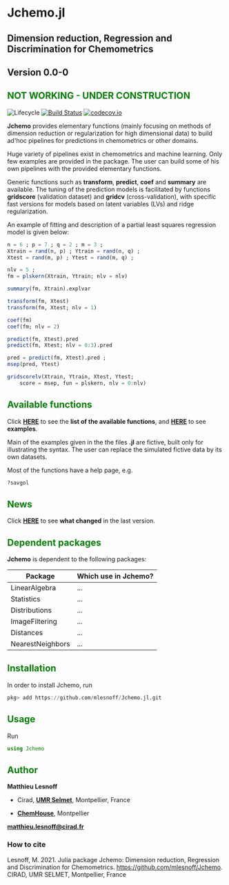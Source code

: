 # Jchemo.jl

## Dimension reduction, Regression and Discrimination for Chemometrics
## <span style="color:grey70"> Version 0.0-0 </span> 
## <span style="color:green"> **NOT WORKING - UNDER CONSTRUCTION** </span> 

![Lifecycle](https://img.shields.io/badge/lifecycle-experimental-orange.svg)<!--
![Lifecycle](https://img.shields.io/badge/lifecycle-maturing-blue.svg)
![Lifecycle](https://img.shields.io/badge/lifecycle-stable-green.svg)
![Lifecycle](https://img.shields.io/badge/lifecycle-retired-orange.svg)
![Lifecycle](https://img.shields.io/badge/lifecycle-archived-red.svg)
![Lifecycle](https://img.shields.io/badge/lifecycle-dormant-blue.svg) -->
[![Build Status](https://travis-ci.com/mlesnoff/Jchemo.jl.svg?branch=master)](https://travis-ci.com/mlesnoff/Jchemo.jl)
[![codecov.io](http://codecov.io/github/mlesnoff/Jchemo.jl/coverage.svg?branch=master)](http://codecov.io/github/mlesnoff/Jchemo.jl?branch=master)

**Jchemo** provides elementary functions (mainly focusing on methods of dimension reduction or regularization for high dimensional data) to build ad'hoc pipelines for predictions in chemometrics or other domains. 

Huge variety of pipelines exist in chemometrics and machine learning. Only few examples are provided in the package. The user can build some of his own pipelines with the provided elementary functions. 

Generic functions such as **transform**, **predict**, **coef** and **summary** are available. The tuning of the prediction models is facilitated by functions **gridscore** (validation dataset) and **gridcv** (cross-validation), with specific fast versions for models based on latent variables (LVs) and ridge regularization.

An example of fitting and description of a partial least squares regression model is given below:

```julia
n = 6 ; p = 7 ; q = 2 ; m = 3 ;
Xtrain = rand(n, p) ; Ytrain = rand(n, q) ;
Xtest = rand(m, p) ; Ytest = rand(m, q) ;

nlv = 5 ; 
fm = plskern(Xtrain, Ytrain; nlv = nlv)

summary(fm, Xtrain).explvar

transform(fm, Xtest)
transform(fm, Xtest; nlv = 1)

coef(fm)
coef(fm; nlv = 2)

predict(fm, Xtest).pred
predict(fm, Xtest; nlv = 0:3).pred 

pred = predict(fm, Xtest).pred ;
msep(pred, Ytest)

gridscorelv(Xtrain, Ytrain, Xtest, Ytest;
    score = msep, fun = plskern, nlv = 0:nlv)
```

## <span style="color:green"> **Available functions** </span> 

Click [**HERE**](https://github.com/mlesnoff/Jchemo.jl/tree/master/docs/src/functions.md) to see the **list of the available functions**, and [**HERE**](https://github.com/mlesnoff/Jchemo.jl/tree/master/docs/src/demos/ex/) to see **examples**.

Main of the examples given in the the files **.jl** are fictive, built only for illustrating the syntax. The user can replace the simulated fictive data by its own datasets.

Most of the functions have a help page, e.g.

```julia
?savgol
```

## <span style="color:green"> **News** </span> 

Click [**HERE**](https://github.com/mlesnoff/Jchemo.jl/tree/master/docs/src/news.md) to see **what changed** in the last version. 

## <span style="color:green"> **Dependent packages** </span> 

**Jchemo** is dependent to the following packages:

| Package | Which use in Jchemo? |
|---|---|
| LinearAlgebra | ... |
| Statistics | ... |
| Distributions | ... |
| ImageFiltering | ... |
| Distances | ... |
| NearestNeighbors | ... |

## <span style="color:green"> **Installation** </span> 

In order to install Jchemo, run

```julia
pkg> add https://github.com/mlesnoff/Jchemo.jl.git
```

## <span style="color:green"> **Usage** </span>

Run
```julia
using Jchemo
```

## <span style="color:green"> **Author** </span> 

**Matthieu Lesnoff**

- Cirad, [**UMR Selmet**](https://umr-selmet.cirad.fr/en), Montpellier, France

- [**ChemHouse**](https://www.chemproject.org/ChemHouse), Montpellier

**matthieu.lesnoff@cirad.fr**

### How to cite

Lesnoff, M. 2021. Julia package Jchemo: Dimension reduction, Regression and Discrimination for Chemometrics. https://github.com/mlesnoff/Jchemo. CIRAD, UMR SELMET, Montpellier, France





